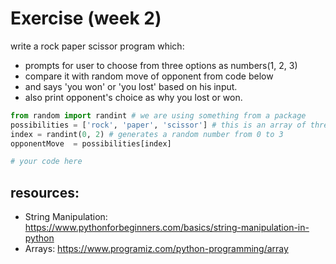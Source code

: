 # Exercise (week 2)

write a rock paper scissor program which:
- prompts for user to choose from three options as numbers(1, 2, 3)
- compare it with random move of opponent from code below
- and says 'you won' or 'you lost' based on his input.
- also print opponent's choice as why you lost or won.

```python
from random import randint # we are using something from a package
possibilities = ['rock', 'paper', 'scissor'] # this is an array of three strings
index = randint(0, 2) # generates a random number from 0 to 3
opponentMove  = possibilities[index]

# your code here
```

## resources:

- String Manipulation: https://www.pythonforbeginners.com/basics/string-manipulation-in-python
- Arrays: https://www.programiz.com/python-programming/array

